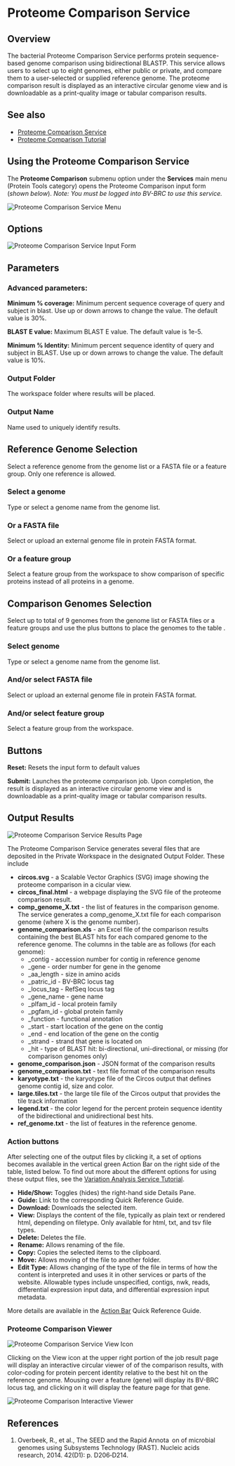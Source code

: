 # Proteome Comparison Service

## Overview
The bacterial Proteome Comparison Service performs protein sequence-based genome comparison using bidirectional BLASTP. This service allows users to select up to eight genomes, either public or private, and compare them to a user-selected or supplied reference genome. The proteome comparison result is displayed as an interactive circular genome view and is downloadable as a print-quality image or tabular comparison results.

## See also
* [Proteome Comparison Service](https://bv-brc.org/app/SeqComparison)
* [Proteome Comparison Tutorial](/tutorial/proteome_comparison/proteome_comparison)

## Using the Proteome Comparison Service
The **Proteome Comparison** submenu option under the **Services** main menu (Protein Tools category) opens the Proteome Comparison input form (*shown below*). *Note: You must be logged into BV-BRC to use this service.*


![Proteome Comparison Service Menu](../images/bv_services_menu.png)

## Options
![Proteome Comparison Service Input Form](../images/proteome_comparison_input_form.png) 


## Parameters

### Advanced parameters:

**Minimum % coverage:** Minimum percent sequence coverage of query and subject in blast. Use up or down arrows to change the value. The default value is 30%.

**BLAST E value:** Maximum BLAST E value. The default value is 1e-5.

**Minimum % Identity:** Minimum percent sequence identity of query and subject in BLAST. Use up or down arrows to change the value. The default value is 10%.

### Output Folder
The workspace folder where results will be placed.

### Output Name
Name used to uniquely identify results.

## Reference Genome Selection
Select a reference genome from the genome list or a FASTA file or a feature group. Only one reference is allowed.

### Select a genome
Type or select a genome name from the genome list.

### Or a FASTA file
Select or upload an external genome file in protein FASTA format.

### Or a feature group
Select a feature group from the workspace to show comparison of specific proteins instead of all proteins in a genome.

## Comparison Genomes Selection
Select up to total of 9 genomes from the genome list or FASTA files or a feature groups and use the plus buttons to place the genomes to the table .

### Select genome
Type or select a genome name from the genome list.

### And/or select FASTA file
Select or upload an external genome file in protein FASTA format.

### And/or select feature group
Select a feature group from the workspace.

## Buttons
**Reset:** Resets the input form to default values

**Submit:** Launches the proteome comparison job. Upon completion, the result is displayed as an interactive circular genome view and is downloadable as a print-quality image or tabular comparison results.

## Output Results
![Proteome Comparison Service Results Page](../images/proteome_comparison_service_results_page.png)

The Proteome Comparison Service generates several files that are deposited in the Private Workspace in the designated Output Folder. These include 

* **circos.svg** - a Scalable Vector Graphics (SVG) image showing the proteome comparison in a cicular view.
* **circos_final.html** - a webpage displaying the SVG file of the proteome comparison result.
* **comp_genome_X.txt** - the list of features in the comparison genome. The service generates a comp_genome_X.txt file for each comparison genome (where X is the genome number).
* **genome_comparison.xls** - an Excel file of the comparison results containing the best BLAST hits for each compared genome to the reference genome.  The columns in the table are as follows (for each genome):
  * _contig - accession number for contig in reference genome
  * _gene - order number for gene in the genome
  * _aa_length - size in amino acids
  * _patric_id - BV-BRC locus tag
  * _locus_tag - RefSeq locus tag
  * _gene_name - gene name
  * _plfam_id - local protein family
  * _pgfam_id - global protein family
  * _function - functional annotation
  * _start - start location of the gene on the contig
  * _end - end location of the gene on the contig
  * _strand - strand that gene is located on
  * _hit - type of BLAST hit: bi-directional, uni-directional, or missing (for comparison genomes only)
* **genome_comparison.json** - JSON format of the comparison results
* **genome_comparison.txt** - text file format of the comparison results
* **karyotype.txt** - the karyotype file of the Circos output that defines genome contig id, size and color.
* **large.tiles.txt** - the large tile file of the Circos output that provides the tile track information
* **legend.txt** - the color legend for the percent protein sequence identity of the bidirectional and unidirectional best hits.
* **ref_genome.txt** - the list of features in the reference genome.

### Action buttons
After selecting one of the output files by clicking it, a set of options becomes available in the vertical green Action Bar on the right side of the table, listed below. To find out more about the different options for using these output files, see the [Variation Analysis Service Tutorial](https://docs.alpha.bv-brc.org//tutorial/variation_analysis_service/variation_analysis_service.html).

* **Hide/Show:** Toggles (hides) the right-hand side Details Pane.
* **Guide:** Link to the corresponding Quick Reference Guide.
* **Download:**  Downloads the selected item.
* **View:** Displays the content of the file, typically as plain text or rendered html, depending on filetype. Only available for html, txt, and tsv file types.
* **Delete:** Deletes the file.
* **Rename:** Allows renaming of the file.
* **Copy:** Copies the selected items to the clipboard.
* **Move:** Allows moving of the file to another folder.
* **Edit Type:** Allows changing of the type of the file in terms of how the content is interpreted and uses it in other services or parts of the website.  Allowable types include unspecified, contigs, nwk, reads, differential expression input data, and differential expression input metadata.

More details are available in the [Action Bar](/quick_references/action_bar) Quick Reference Guide.

### Proteome Comparison Viewer
![Proteome Comparison Service View Icon](../images/proteome_comparison_view_icon.png)

Clicking on the View icon at the upper right portion of the job result page will display an interactive circular viewer of of the comparison results, with color-coding for protein percent identity relative to the best hit on the reference genome. Mousing over a feature (gene) will display its BV-BRC locus tag, and clicking on it will display the feature page for that gene.  

![Proteome Comparison Interactive Viewer](../images/proteome_comparison_circular_viewer.png)


## References
1. Overbeek, R., et al., The SEED and the Rapid Annota on of microbial genomes using Subsystems Technology (RAST). Nucleic acids research, 2014. 42(D1): p. D206‑D214.

